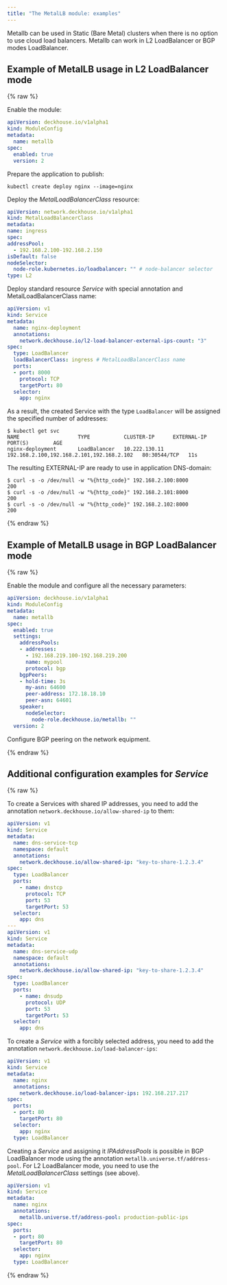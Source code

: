 ```yaml
---
title: "The MetalLB module: examples"
---
```


Metallb can be used in Static (Bare Metal) clusters when there is no option to use cloud load balancers. Metallb can work in L2 LoadBalancer or BGP modes LoadBalancer.

## Example of MetalLB usage in L2 LoadBalancer mode

{% raw %}

Enable the module:

```yaml
apiVersion: deckhouse.io/v1alpha1
kind: ModuleConfig
metadata:
  name: metallb
spec:
  enabled: true
  version: 2
```

Prepare the application to publish:

```shell
kubectl create deploy nginx --image=nginx
```

Deploy the _MetalLoadBalancerClass_ resource:

  ```yaml
apiVersion: network.deckhouse.io/v1alpha1
kind: MetalLoadBalancerClass
metadata:
  name: ingress
spec:
  addressPool:
    - 192.168.2.100-192.168.2.150
  isDefault: false
  nodeSelector:
    node-role.kubernetes.io/loadbalancer: "" # node-balancer selector
  type: L2
```

Deploy standard resource _Service_ with special annotation and MetalLoadBalancerClass name:

```yaml
apiVersion: v1
kind: Service
metadata:
  name: nginx-deployment
  annotations:
    network.deckhouse.io/l2-load-balancer-external-ips-count: "3"
spec:
  type: LoadBalancer
  loadBalancerClass: ingress # MetalLoadBalancerClass name
  ports:
  - port: 8000
    protocol: TCP
    targetPort: 80
  selector:
    app: nginx
```

As a result, the created Service with the type `LoadBalancer` will be assigned the specified number of addresses:

```shell
$ kubectl get svc
NAME                   TYPE           CLUSTER-IP      EXTERNAL-IP                                 PORT(S)        AGE
nginx-deployment       LoadBalancer   10.222.130.11   192.168.2.100,192.168.2.101,192.168.2.102   80:30544/TCP   11s
```

The resulting EXTERNAL-IP are ready to use in application DNS-domain:

```shell
$ curl -s -o /dev/null -w "%{http_code}" 192.168.2.100:8000
200
$ curl -s -o /dev/null -w "%{http_code}" 192.168.2.101:8000
200
$ curl -s -o /dev/null -w "%{http_code}" 192.168.2.102:8000
200
```

{% endraw %}

## Example of MetalLB usage in BGP LoadBalancer mode

{% raw %}

Enable the module and configure all the necessary parameters:

```yaml
apiVersion: deckhouse.io/v1alpha1
kind: ModuleConfig
metadata:
  name: metallb
spec:
  enabled: true
  settings:
    addressPools:
    - addresses:
      - 192.168.219.100-192.168.219.200
      name: mypool
      protocol: bgp
    bgpPeers:
    - hold-time: 3s
      my-asn: 64600
      peer-address: 172.18.18.10
      peer-asn: 64601
    speaker:
      nodeSelector:
        node-role.deckhouse.io/metallb: ""
  version: 2
```

Configure BGP peering on the network equipment.

{% endraw %}

## Additional configuration examples for _Service_

{% raw %}

To create a Services with shared IP addresses, you need to add the annotation `network.deckhouse.io/allow-shared-ip` to them:

```yaml
apiVersion: v1
kind: Service
metadata:
  name: dns-service-tcp
  namespace: default
  annotations:
    network.deckhouse.io/allow-shared-ip: "key-to-share-1.2.3.4"
spec:
  type: LoadBalancer
  ports:
    - name: dnstcp
      protocol: TCP
      port: 53
      targetPort: 53
  selector:
    app: dns
---
apiVersion: v1
kind: Service
metadata:
  name: dns-service-udp
  namespace: default
  annotations:
    network.deckhouse.io/allow-shared-ip: "key-to-share-1.2.3.4"
spec:
  type: LoadBalancer
  ports:
    - name: dnsudp
      protocol: UDP
      port: 53
      targetPort: 53
  selector:
    app: dns
```

To create a _Service_ with a forcibly selected address, you need to add the annotation `network.deckhouse.io/load-balancer-ips`:

```yaml
apiVersion: v1
kind: Service
metadata:
  name: nginx
  annotations:
    network.deckhouse.io/load-balancer-ips: 192.168.217.217
spec:
  ports:
  - port: 80
    targetPort: 80
  selector:
    app: nginx
  type: LoadBalancer
```

Creating a _Service_ and assigning it _IPAddressPools_ is possible in BGP LoadBalancer mode using the annotation `metallb.universe.tf/address-pool`. For L2 LoadBalancer mode, you need to use the _MetalLoadBalancerClass_ settings (see above).

```yaml
apiVersion: v1
kind: Service
metadata:
  name: nginx
  annotations:
    metallb.universe.tf/address-pool: production-public-ips
spec:
  ports:
  - port: 80
    targetPort: 80
  selector:
    app: nginx
  type: LoadBalancer
```

{% endraw %}

